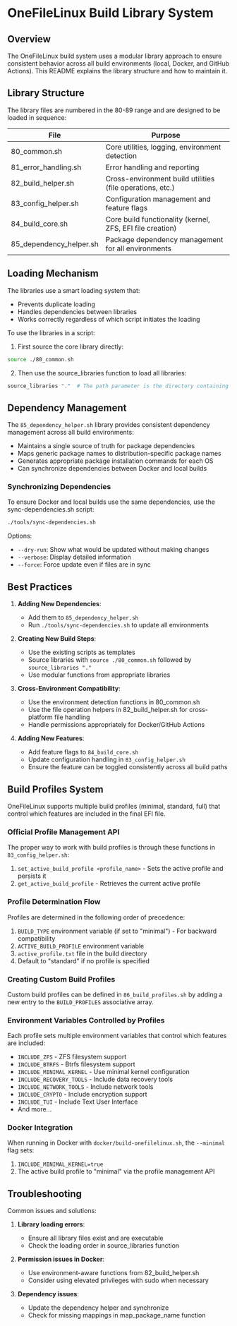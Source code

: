# OneFileLinux Build Library System

## Overview

The OneFileLinux build system uses a modular library approach to ensure consistent behavior across all build environments (local, Docker, and GitHub Actions). This README explains the library structure and how to maintain it.

## Library Structure

The library files are numbered in the 80-89 range and are designed to be loaded in sequence:

| File                  | Purpose                                                      |
|-----------------------|--------------------------------------------------------------|
| 80_common.sh          | Core utilities, logging, environment detection               |
| 81_error_handling.sh  | Error handling and reporting                                 |
| 82_build_helper.sh    | Cross-environment build utilities (file operations, etc.)    |
| 83_config_helper.sh   | Configuration management and feature flags                   |
| 84_build_core.sh      | Core build functionality (kernel, ZFS, EFI file creation)    |
| 85_dependency_helper.sh | Package dependency management for all environments         |

## Loading Mechanism

The libraries use a smart loading system that:
- Prevents duplicate loading
- Handles dependencies between libraries
- Works correctly regardless of which script initiates the loading

To use the libraries in a script:

1. First source the core library directly:
```bash
source ./80_common.sh
```

2. Then use the source_libraries function to load all libraries:
```bash
source_libraries "."  # The path parameter is the directory containing the libraries
```

## Dependency Management

The `85_dependency_helper.sh` library provides consistent dependency management across all build environments:

- Maintains a single source of truth for package dependencies
- Maps generic package names to distribution-specific package names
- Generates appropriate package installation commands for each OS
- Can synchronize dependencies between Docker and local builds

### Synchronizing Dependencies

To ensure Docker and local builds use the same dependencies, use the sync-dependencies.sh script:

```bash
./tools/sync-dependencies.sh
```

Options:
- `--dry-run`: Show what would be updated without making changes
- `--verbose`: Display detailed information
- `--force`: Force update even if files are in sync

## Best Practices

1. **Adding New Dependencies**:
   - Add them to `85_dependency_helper.sh`
   - Run `./tools/sync-dependencies.sh` to update all environments

2. **Creating New Build Steps**:
   - Use the existing scripts as templates
   - Source libraries with `source ./80_common.sh` followed by `source_libraries "."`
   - Use modular functions from appropriate libraries

3. **Cross-Environment Compatibility**:
   - Use the environment detection functions in 80_common.sh
   - Use the file operation helpers in 82_build_helper.sh for cross-platform file handling
   - Handle permissions appropriately for Docker/GitHub Actions
   
4. **Adding New Features**:
   - Add feature flags to `84_build_core.sh`
   - Update configuration handling in `83_config_helper.sh`
   - Ensure the feature can be toggled consistently across all build paths

## Build Profiles System

OneFileLinux supports multiple build profiles (minimal, standard, full) that control which features are included in the final EFI file.

### Official Profile Management API

The proper way to work with build profiles is through these functions in `83_config_helper.sh`:

1. `set_active_build_profile <profile_name>` - Sets the active profile and persists it
2. `get_active_build_profile` - Retrieves the current active profile

### Profile Determination Flow

Profiles are determined in the following order of precedence:

1. `BUILD_TYPE` environment variable (if set to "minimal") - For backward compatibility
2. `ACTIVE_BUILD_PROFILE` environment variable
3. `active_profile.txt` file in the build directory
4. Default to "standard" if no profile is specified

### Creating Custom Build Profiles

Custom build profiles can be defined in `86_build_profiles.sh` by adding a new entry to the `BUILD_PROFILES` associative array.

### Environment Variables Controlled by Profiles

Each profile sets multiple environment variables that control which features are included:

- `INCLUDE_ZFS` - ZFS filesystem support
- `INCLUDE_BTRFS` - Btrfs filesystem support
- `INCLUDE_MINIMAL_KERNEL` - Use minimal kernel configuration
- `INCLUDE_RECOVERY_TOOLS` - Include data recovery tools
- `INCLUDE_NETWORK_TOOLS` - Include network tools
- `INCLUDE_CRYPTO` - Include encryption support
- `INCLUDE_TUI` - Include Text User Interface
- And more...

### Docker Integration

When running in Docker with `docker/build-onefilelinux.sh`, the `--minimal` flag sets:
1. `INCLUDE_MINIMAL_KERNEL=true` 
2. The active build profile to "minimal" via the profile management API

## Troubleshooting

Common issues and solutions:

1. **Library loading errors**:
   - Ensure all library files exist and are executable
   - Check the loading order in source_libraries function

2. **Permission issues in Docker**:
   - Use environment-aware functions from 82_build_helper.sh
   - Consider using elevated privileges with sudo when necessary

3. **Dependency issues**:
   - Update the dependency helper and synchronize
   - Check for missing mappings in map_package_name function